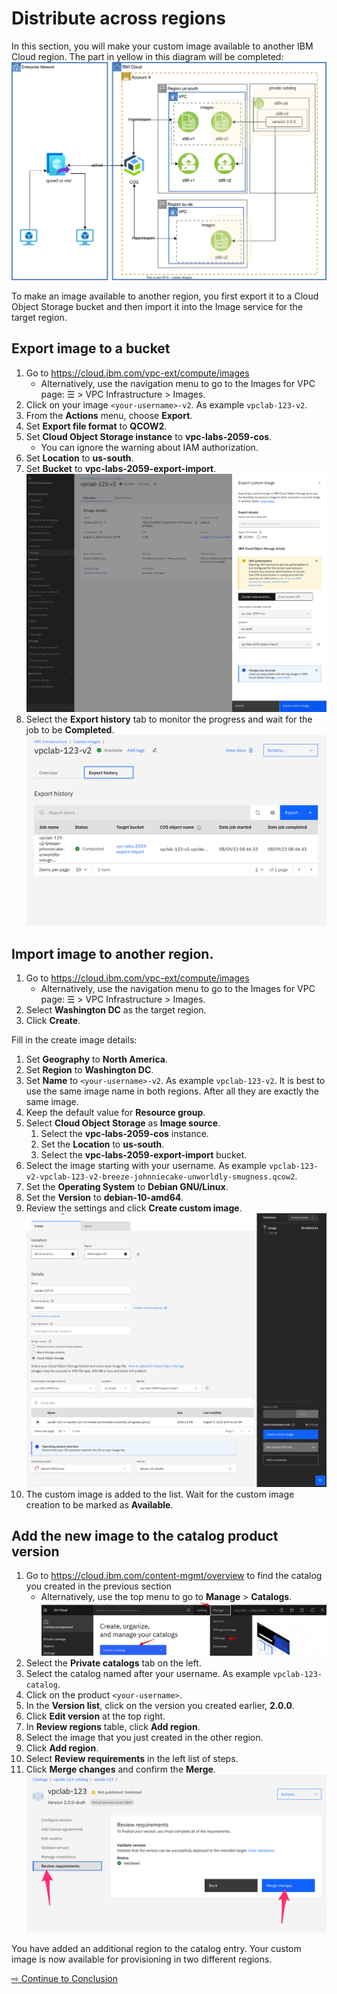 # Distribute across regions

In this section, you will make your custom image available to another IBM Cloud region. The part in yellow in this diagram will be completed:
   ![](images/multi-region.svg ':size=600')

To make an image available to another region, you first export it to a Cloud Object Storage bucket and then import it into the Image service for the target region.

## Export image to a bucket

1. Go to https://cloud.ibm.com/vpc-ext/compute/images
   * Alternatively, use the navigation menu to go to the Images for VPC page: ☰ > VPC Infrastructure > Images.
1. Click on your image `<your-username>-v2`. As example `vpclab-123-v2`.
1. From the **Actions** menu, choose **Export**.
1. Set **Export file format** to **QCOW2**.
1. Set **Cloud Object Storage instance** to **vpc-labs-2059-cos**.
   * You can ignore the warning about IAM authorization.
1. Set **Location** to **us-south**.
1. Set **Bucket** to **vpc-labs-2059-export-import**.
   ![](images/70-export-image.png ':size=400')
1. Select the **Export history** tab to monitor the progress and wait for the job to be **Completed**.
   ![](images/70-export-completed.png ':size=400')

## Import image to another region.

1. Go to https://cloud.ibm.com/vpc-ext/compute/images
   * Alternatively, use the navigation menu to go to the Images for VPC page: ☰ > VPC Infrastructure > Images.
1. Select **Washington DC** as the target region.
1. Click **Create**.

Fill in the create image details:
1. Set **Geography** to **North America**.
1. Set **Region** to **Washington DC**.
1. Set **Name** to `<your-username>-v2`. As example `vpclab-123-v2`. It is best to use the same image name in both regions.  After all they are exactly the same image.
1. Keep the default value for **Resource group**.
1. Select **Cloud Object Storage** as **Image source**.
   1. Select the **vpc-labs-2059-cos** instance.
   1. Set the **Location** to **us-south**.
   1. Select the **vpc-labs-2059-export-import** bucket.
1. Select the image starting with your username. As example `vpclab-123-v2-vpclab-123-v2-breeze-johnniecake-unworldly-smugness.qcow2`.
1. Set the **Operating System** to **Debian GNU/Linux**.
1. Set the **Version** to **debian-10-amd64**.
1. Review the settings and click **Create custom image**.
   ![](images/70-create-custom-image.png ':size=600')
1. The custom image is added to the list. Wait for the custom image creation to be marked as **Available**.

## Add the new image to the catalog product version

1. Go to https://cloud.ibm.com/content-mgmt/overview to find the catalog you created in the previous section
   * Alternatively, use the top menu to go to **Manage** > **Catalogs**.
   ![](images/50-manage-catalog.png ':size=400')
1. Select the **Private catalogs** tab on the left.
1. Select the catalog named after your username. As example `vpclab-123-catalog`.
1. Click on the product `<your-username>`.
1. In the **Version list**, click on the version you created earlier, **2.0.0**.
1. Click **Edit version** at the top right.
1. In **Review regions** table, click **Add region**.
1. Select the image that you just created in the other region.
1. Click **Add region**.
1. Select **Review requirements** in the left list of steps.
1. Click **Merge changes** and confirm the **Merge**.
   ![](images/70-merge-changes.png ':size=500')

You have added an additional region to the catalog entry. Your custom image is now available for provisioning in two different regions.

[⇨ Continue to Conclusion](75-conclusion.md)
